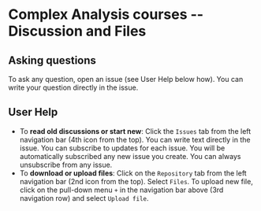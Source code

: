 # Complex Analysis courses -- Discussion and Files

## Asking questions

To ask any question, open an issue (see User Help below how).
You can write your question directly in the issue.

## User Help
- To **read old discussions or start new**: Click the `Issues` tab from the left navigation bar (4th icon from the top). 
You can write text directly in the issue. You can subscribe to updates for each issue. 
You will be automatically subscribed any new issue you create. You can always unsubscribe from any issue.
- To **download or upload files**: Click on the `Repository` tab from the left navigation bar (2nd icon from the top). 
Select `Files`. To upload new file, click on the pull-down menu `+` in the navigation bar above (3rd navigation row) and select `Upload file`.